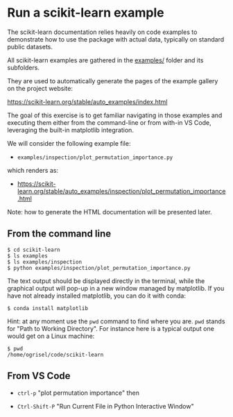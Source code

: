 # Run a scikit-learn example

The scikit-learn documentation relies heavily on code examples to
demonstrate how to use the package with actual data, typically on
standard public datasets.

All scikit-learn examples are gathered in the [examples/](
https://github.com/scikit-learn/scikit-learn/tree/master/examples)
folder and its subfolders.

They are used to automatically generate the pages of the example
gallery on the project website:

https://scikit-learn.org/stable/auto_examples/index.html

The goal of this exercise is to get familiar navigating in those
examples and executing them either from the command-line or from
with-in VS Code, leveraging the built-in matplotlib integration.

We will consider the following example file:

- `examples/inspection/plot_permutation_importance.py`

which renders as:

- https://scikit-learn.org/stable/auto_examples/inspection/plot_permutation_importance.html

Note: how to generate the HTML documentation will be presented later.

## From the command line

```
$ cd scikit-learn
$ ls examples
$ ls examples/inspection
$ python examples/inspection/plot_permutation_importance.py
```

The text output should be displayed directly in the terminal,
while the graphical output will pop-up in a new window managed
by matplotlib. If you have not already installed matplotlib, you
can do it with conda:

```
$ conda install matplotlib
```

Hint: at any moment use the `pwd` command to find where you are. `pwd` stands
for "Path to Working Directory". For instance here is a typical output one
would get on a Linux machine:

```
$ pwd
/home/ogrisel/code/scikit-learn
```

## From VS Code

- `ctrl-p` "plot permutation importance" then

- `Ctrl-Shift-P` "Run Current File in Python Interactive Window"
